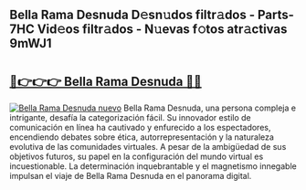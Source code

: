 ## Bella Rama Desnuda D𝚎sn𝚞dos filtr𝚊dos - Parts-7HC Vid𝚎os filtr𝚊dos - N𝚞evas f𝚘tos atr𝚊ctivas 9mWJ1

# <h2><a href="http://mb9g7z3.tromn.icu/?c=Bella+Rama+Desnuda">🔗👉👉👉 Bella Rama Desnuda 🔗🔗</a></h2>

[![Bella Rama Desnuda nuevo](https://i.imgur.com/pEAQMta.gif)](http://mb9g7z3.tromn.icu/?c=Bella+Rama+Desnuda)
Bella Rama Desnuda, una persona compleja e intrigante, desafía la categorización fácil. Su innovador estilo de comunicación en línea ha cautivado y enfurecido a los espectadores, encendiendo debates sobre ética, autorrepresentación y la naturaleza evolutiva de las comunidades virtuales. A pesar de la ambigüedad de sus objetivos futuros, su papel en la configuración del mundo virtual es incuestionable. La determinación inquebrantable y el magnetismo innegable impulsan el viaje de Bella Rama Desnuda en el panorama digital.
